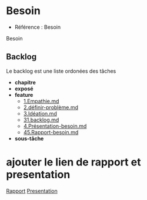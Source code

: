 # Besoin 

- Référence :  Besoin 

Besoin 

## Backlog 

Le backlog est une liste ordonées des tâches 

- **chapitre** 
- **exposé** 
- **feature** 
  - [1.Empathie.md](./Backlog/feature/1.Empathie.md) 
  - [2.définir-problème.md](./Backlog/feature/2.définir-problème.md) 
  - [3.Idéation.md](./Backlog/feature/3.Idéation.md) 
  - [31.backlog.md](./Backlog/feature/31.backlog.md) 
  - [4.Présentation-besoin.md](./Backlog/feature/4.Présentation-besoin.md) 
  - [45.Rapport-besoin.md](./Backlog/feature/45.Rapport-besoin.md) 
- **sous-tâche** 

# ajouter le lien de rapport et presentation

[Rapport](https://cnmh.github.io/besoin/)
[Presentation](https://cnmh.github.io/besoin/presentation.html)